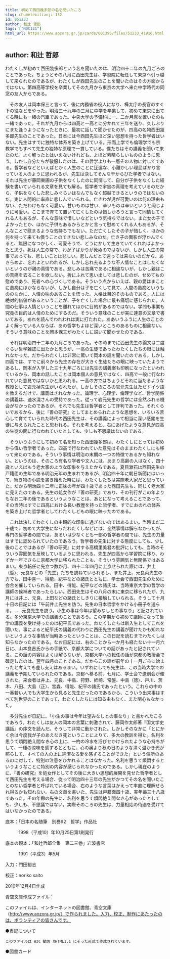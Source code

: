 ```yaml
---
title: 初めて西田幾多郎の名を聞いたころ
slug: chumetexitianji-132
id: 051233
author: 和辻 哲郎
tags: ["NDC121"]
html_url: https://www.aozora.gr.jp/cards/001395/files/51233_41916.html
---
```


## author: 和辻 哲郎

わたくしが初めて西田幾多郎という名を聞いたのは、明治四十二年の九月ごろのことであった。ちょうどその八月に西田先生は、学習院に転任して東京へ引っ越して来られたのであるが、わたくしが西田先生のことを聞いたのはその方面からではない。第四高等学校を卒業してその九月から東京の大学へ来た中学時代の同窓の友人からである。

　その友人は岡本保三と言って、後に内務省の役人になり、樺太庁の長官のすぐ下の役などをやった。明治三十九年の三月に中学を卒業して、初めて東京に出てくる時にも一緒の汽車であった。中央大学の予備科に一、二か月席を置いたのも一緒であった。それが九月からは四高と一高とに分かれて三年を送り、久しぶりにまた逢うようになったときに、最初に話して聞かせたのが、四高の名物西田幾多郎先生のことであった。日本には今西田先生ほど深い思想を持った哲学者はいない。先生はすでに独特な体系を築き上げている。形而上学でも倫理学でも宗教学でもすべて先生の独特な原理で一貫している。僕たちはその講義を聞いて来たのだ。よく解ったとはいえないけれども、よほど素晴らしいもののように思う。しかし自分たちが敬服したのは、その哲学よりも一層その人物に対してである。哲学者などといえばとかく人生のことに迂遠な、小難かしい理屈ばかり言っている人のように思われるが、先生は決してそんな干からびた学者ではない。それは先生が藤岡東圃の子供をなくしたのに同情して、自分が子供をなくした経験を書いていられる文章を見ても解る。哲学者で宇宙の真理を考えているのだから、子供をなくした悲しみぐらいはなんでもなく超越できるというのではないのだ。実に人間的に率直に悲しんでいられる。亡きわが児が可愛いのは何の理由もない、ただわけもなく可愛い。甘いものは甘い、辛いものは辛いというと同じように可愛い。ここまで育てて置いて亡くしたのは惜しかろうと言って同情してくれる人もあるが、そんな意味で惜しいなどという気持ちではない。また女の子でよかったとか、ほかに子供もあるからとかと言って慰めてくれる人もあるが、そんなことで慰まるような気持ちでもない。ただ亡くしたその子が惜しく、ほかの何を持って来ても償うことのできない悲しみなのだ。亡き子の面影が浮かんでくると、無限になつかしく、可愛そうで、どうにかして生きていてくれればよかったと思う。死は人生の常で、わが子ばかりが死ぬのではないが、しかし人生の常事であっても、悲しいことは悲しい。悲しんだとて還っては来ないのだから、あきらめよ、忘れよといわれるが、しかし忘れ去るような不人情なことはしたくないというのが親の真情である。悲しみは苦痛であるに相違ないが、しかし親はこの苦痛を去ることを欲しない。折にふれて思い出しては悲しむのが、せめてもの慰めであり、死者への心づくしである。そういう点からいえば、親の愛はまことに愚痴にほかならないが、しかし自分は子を亡くして見て、人間の愚痴というもののなかに、人情の味のあることを悟った。人格は目的そのものである。人には絶対的価値があるということが、子を亡くした場合に最も痛切に感じられた。人間の仕事は人情ということを離れてほかに目的があるのではない。学問も事業も究竟の目的は人情のためにするのだ。そういう意味のことが実に達意の文章で書いてある。あれを読んでわれわれは実に打たれた。ああいうふうに人生のことのよく解っている人ならば、あの哲学もよほど深いところのあるものに相違ない。そういう意味のことを岡本保三がわたくしに説いて聞かせたのである。

　それは明治四十二年の九月ごろであった。その時までに西田先生の論文は二度ぐらい哲学雑誌に出たかと思うが、一高の生徒であったわたくしたちの眼には触れなかった。だからわたくしは非常に驚いて岡本の話を聞いたのである。しかし四高では、すでに前々から先生の存在が大きく生徒たちの眼に映っていたようであるし、岡本が入学した三十九年ごろには先生の講義案も印刷になったといわれているから、岡本の話したことは岡本個人の意見ではなく、四高で一般に行なわれていた意見ではないかと思われる。一高の方ではちょうどそれに当たるような教授として岩元禎先生がいられたが、しかしそのころの岩元先生はただドイツ語を教えるだけで、講義はされなかった。論理学、心理学、倫理学など、哲学関係の講義は、速水滉さんの受持であった。従って岩元先生の哲学には全然ふれる機会がなかったのであるが、それでも先生は哲学者として評判であった。それくらいであるから、後に『善の研究』としてまとめられたような思想を、いろいろ苦心して育てていられた時代の西田先生は、その講義によって相当に深い感銘を生徒に与えられたことと思われる。それを考えると、右にあげたような意見が四高の生徒の間に行なわれていたとしても、少しも不思議はないのである。

　そういうふうにして初めて名を知った西田幾多郎は、わたくしにとっては初めから偉い哲学者であった。四高で行なわれていた意見はそのままわたくしにも移って来たのである。そういう事情は明治の末期の一つの特徴であるかも知れない。というのは、そのころ有名な学者や文人には、あまり高齢の人はなく、四十歳といえばもう老大家のような印象を与えたからである。夏目漱石は西田先生の戸籍面の生年である明治元年の生まれであるが、明治四十年に朝日新聞にはいって、続き物の小説を書き始めた時には、わたくしたちは実際老大家だと思っていた。だから明治四十二年に正味の年が四十歳であった西田先生も、同じく老大家に見えたのである。先生の処女作が『善の研究』であり、その刊行がこの年よりもなお二年の後であるというようなことは、あとになって考えることであって、その当時はすでに四高における長い教歴を持った哲学者、すでにおのれの体系を築き上げた哲学者としてわたくしどもの眼に映ったのである。

　これは決してわたくしの主観的な印象に過ぎないのではあるまい。当時まだ二十歳で、初めて大学生になったわたくしなどには、全然事情は解らなかったが、専門の哲学者の間では、あるいは少なくとも一部の哲学者の間では、先生の力量はすでに認められていたのであろう。哲学者の先生に対する態度にしても、少し後のことではあるが『善の研究』に対する高橋里美君の批評にしても、当時のそういう雰囲気を反映しているように思われる。先生が四高から学習院に移り、わずか一年でさらに京都大学に移られたことも、そういう雰囲気と無関係ではあるまい。東京転任に先立つ数か月、四十二年四月に上京せられた際には、井上（哲）、元良などの「先生」たちを訪ねていられるし、また井上、元良両先生の方でも、田中喜一、得能、紀平などの諸氏とともに、学士会で西田先生のために会合を催していられる。田中、得能、紀平などの諸氏は、当時東京大学の哲学の講師の候補者であったらしい。西田先生はその八月の末に東京に移られたが、九月には井上、元良、上田などの諸氏としきりに接触していられる。そうして十月十日の日記には「午前井上先生を訪う。先生の日本哲学をかける小冊子を送らる。……元良先生を訪う。小生の事は今年は望みなしとの事なり」と記されている。多分東京大学での講義のことであろう。この学期から初めて講師になって哲学の講義を受け持ったのは紀平氏であった。わたくしたちは新入生としてこれを聞いた。事によると紀平氏の講義の代わりに西田先生の講義が聞けたかも知れないというような事情が当時あったということは、この日記を読むまでわたくしは知らなかったのである。なお日記には、右のことから一か月も経たない十一月六日に、山本良吉氏からの手紙で、京都大学についての話があったと記されている。この話の内容はよくは解らないが、京都大学への転任の話が京都の教授会で確定したのは、翌年四月のことである。だからこの話が前年の十一月ごろに始まったと考えても差し支えはあるまい。いずれにしても先生は、この当時大学での講義を予期していられたのである。京都へ移る前、七月に、学士会で送別会が催された。来会者は井上、元良、中島、狩野、姉崎、常盤、中島（徳）、戸川、茨木、八田、大島（正）、宮森、得能、紀平の諸氏であったという。これらの中の一番若い人でも大学生から見ると先生だったのであるから、こういう出来事はすべて別世界のことであって、わたくしたちには知る由もなく、また関心もなかった。

　多分先生が日記に、「小生の事は今年は望みなしとの事なり」と書かれたころであろう。わたくしは友人の岡本の言葉に刺激されて、藤岡作太郎著『国文学史講話』の序文を読んだ。そうして非常に動かされた。しかしそのなかに「とにかく余は今度我が子のあえなき死ということによりて、多大の教訓を得た。名利を思うて煩悶絶え間なき心の上に、一杓の冷水を浴びせかけられたような心持ちがして、一種の涼味を感ずるとともに、心の奥より秋の日のような清く温かき光が照らして、すべての人の上に純潔なる愛を感ずることができた」という個所のあるのに対して、特別の注意をひかれることはなかった。名利を思うて煩悶するというようなことに特別の内容が感じられなかったのである。しかし現在のように、『善の研究』を処女作としてその後に大きい思想的展開を見せた哲学者として西田先生を考える場合、従って明治四十三年の先生がかつてその名を聞いたことのない哲学者と呼ばれている場合、右のような言葉はかえって率直に理解せられ得るかも知れない。右の文章を書いた、先生は戸籍面四十歳、実年齢三十八歳であった。その年齢の先生に、名利を思うて煩悶絶え間なき心があったとしても、少しも、不思議ではない。実際そのころの先生は、力量相応の待遇を受けてはいなかったのである。













底本：「日本の名随筆　別巻92　哲学」作品社

　　　1998（平成10）年10月25日第1刷発行

底本の親本：「和辻哲郎全集　第二三巻」岩波書店

　　　1991（平成3）年5月

入力：門田裕志

校正：noriko saito

2010年12月4日作成

青空文庫作成ファイル：

このファイルは、インターネットの図書館、青空文庫（http://www.aozora.gr.jp/）で作られました。入力、校正、制作にあたったのは、ボランティアの皆さんです。











●表記について


	このファイルは W3C 勧告 XHTML1.1 にそった形式で作成されています。







●図書カード